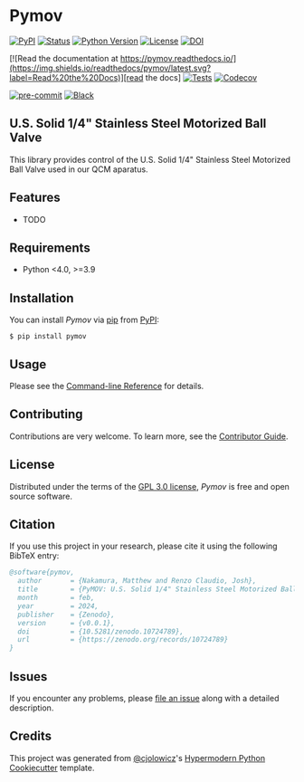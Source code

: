 # Pymov

[![PyPI](https://img.shields.io/pypi/v/pymov.svg)][pypi status]
[![Status](https://img.shields.io/pypi/status/pymov.svg)][pypi status]
[![Python Version](https://img.shields.io/pypi/pyversions/pymov)][pypi status]
[![License](https://img.shields.io/pypi/l/pymov)][license]
[![DOI](https://zenodo.org/badge/732227913.svg)](https://zenodo.org/doi/10.5281/zenodo.10724788)

[![Read the documentation at https://pymov.readthedocs.io/](https://img.shields.io/readthedocs/pymov/latest.svg?label=Read%20the%20Docs)][read the docs]
[![Tests](https://github.com/nanosystemslab/pymov/workflows/Tests/badge.svg)][tests]
[![Codecov](https://codecov.io/gh/nanosystemslab/pymov/branch/main/graph/badge.svg)][codecov]

[![pre-commit](https://img.shields.io/badge/pre--commit-enabled-brightgreen?logo=pre-commit&logoColor=white)][pre-commit]
[![Black](https://img.shields.io/badge/code%20style-black-000000.svg)][black]

[pypi status]: https://pypi.org/project/pymov/
[read the docs]: https://pymov.readthedocs.io/
[tests]: https://github.com/nanosystemslab/pymov/actions?workflow=Tests
[codecov]: https://app.codecov.io/gh/nanosystemslab/pymov
[pre-commit]: https://github.com/pre-commit/pre-commit
[black]: https://github.com/psf/black

## U.S. Solid 1/4" Stainless Steel Motorized Ball Valve

This library provides control of the U.S. Solid 1/4" Stainless Steel Motorized Ball Valve used in our QCM aparatus.

## Features

- TODO

## Requirements

- Python <4.0, >=3.9

## Installation

You can install _Pymov_ via [pip] from [PyPI]:

```console
$ pip install pymov
```

## Usage

Please see the [Command-line Reference] for details.

## Contributing

Contributions are very welcome.
To learn more, see the [Contributor Guide].

## License

Distributed under the terms of the [GPL 3.0 license][license],
_Pymov_ is free and open source software.

## Citation

If you use this project in your research, please cite it using the following BibTeX entry:

```bibtex
@software{pymov,
  author       = {Nakamura, Matthew and Renzo Claudio, Josh},
  title        = {PyMOV: U.S. Solid 1/4" Stainless Steel Motorized Ball Valve Control Library},
  month        = feb,
  year         = 2024,
  publisher    = {Zenodo},
  version      = {v0.0.1},
  doi          = {10.5281/zenodo.10724789},
  url          = {https://zenodo.org/records/10724789}
}
```

## Issues

If you encounter any problems,
please [file an issue] along with a detailed description.

## Credits

This project was generated from [@cjolowicz]'s [Hypermodern Python Cookiecutter] template.

[@cjolowicz]: https://github.com/cjolowicz
[pypi]: https://pypi.org/
[hypermodern python cookiecutter]: https://github.com/cjolowicz/cookiecutter-hypermodern-python
[file an issue]: https://github.com/nanosystemslab/pymov/issues
[pip]: https://pip.pypa.io/

<!-- github-only -->

[license]: https://github.com/nanosystemslab/pymov/blob/main/LICENSE
[contributor guide]: https://github.com/nanosystemslab/pymov/blob/main/CONTRIBUTING.md
[command-line reference]: https://pymov.readthedocs.io/en/latest/usage.html
